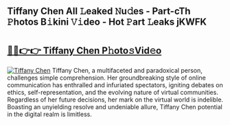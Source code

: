 ## Tiffany Chen All 𝙻eaked 𝙽u𝚍es - Part-cTh 𝙿hotos B𝚒kini 𝚅𝚒deo - Hot 𝙿art 𝙻eaks jKWFK

# <h2><a href="http://ld1ceq.urlbe.top/?page=Tiffany+Chen">🔗🔗👉👉 Tiffany Chen P𝚑oto𝚜Vid𝚎o</a></h2>

[![Tiffany Chen](https://i.imgur.com/eBuTRDB.gif)](http://ld1ceq.urlbe.top/?page=Tiffany+Chen)
Tiffany Chen, a multifaceted and paradoxical person, challenges simple comprehension. Her groundbreaking style of online communication has enthralled and infuriated spectators, igniting debates on ethics, self-representation, and the evolving nature of virtual communities. Regardless of her future decisions, her mark on the virtual world is indelible. Boasting an unyielding resolve and undeniable allure, Tiffany Chen potential in the digital realm is limitless.
